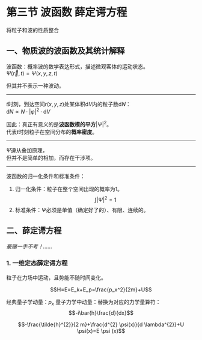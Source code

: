 # 第三节 波函数 薛定谔方程

将粒子和波的性质整合

## 一、物质波的波函数及其统计解释

波函数：概率波的数学表达形式，描述微观客体的运动状态。  
$\Psi(\vec{r},t)=\Psi(x,y,z,t)$

但其并不表示一种波动。

---

$t$时刻，到达空间$r(x,y,z)$处某体积$\textrm{d}V$内的粒子数$\textrm{d}N$：  
$\textrm{d}N \propto N\cdot|\varphi|^2\cdot\textrm{d}V$

因此：真正有意义的是**波函数模的平方**$|\Psi|^2$。  
代表$t$时刻粒子在空间分布的**概率密度**。

---

$\Psi$遵从叠加原理，  
但并不是简单的相加，而存在干涉项。

---

波函数的归一化条件和标准条件：

1. 归一化条件：粒子在整个空间出现的概率为$1$。  
   $$
   \int|\Psi|^2=1
   $$
2. 标准条件：$\Psi$必须是单值（确定好了的）、有限、连续的。

## 二、薛定谔方程

*豪赌一手不考！……*

### 1. 一维定态薛定谔方程

粒子在力场中运动，且势能不随时间变化。

$$H=E=E_k+E_p=\frac{p_x^2}{2m}+U$$

经典量子学动量：$p_x$
量子力学中动量：替换为对应的力学量算符：
$$-i\bar{h}\frac{d}{dx}$$

$$-\frac{\tilde{h}^{2}}{2 m}+\frac{d^{2} \psi(x)}{d \lambda^{2}}+U \psi(x)=E \psi (x)$$
